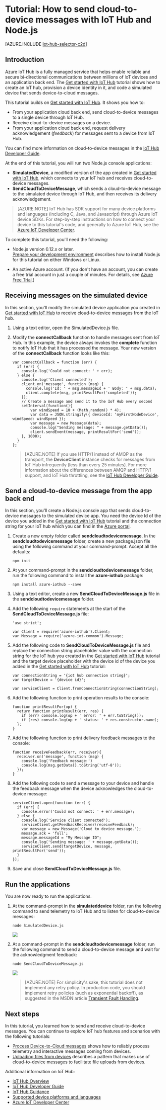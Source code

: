 <properties
	pageTitle="Send cloud-to-device messages with IoT Hub | Microsoft Azure"
	description="Follow this tutorial to learn how to send cloud-to-device messages using Azure IoT Hub with Java."
	services="iot-hub"
	documentationCenter="nodejs"
	authors="dominicbetts"
	manager="timlt"
	editor=""/>

<tags
     ms.service="iot-hub"
     ms.devlang="javascript"
     ms.topic="article"
     ms.tgt_pltfrm="na"
     ms.workload="na"
     ms.date="07/04/2016"
     ms.author="dobett"/>

# Tutorial: How to send cloud-to-device messages with IoT Hub and Node.js

[AZURE.INCLUDE [iot-hub-selector-c2d](../../includes/iot-hub-selector-c2d.md)]

## Introduction

Azure IoT Hub is a fully managed service that helps enable reliable and secure bi-directional communications between millions of IoT devices and an application back end. The [Get started with IoT Hub] tutorial shows how to create an IoT hub, provision a device identity in it, and code a simulated device that sends device-to-cloud messages.

This tutorial builds on [Get started with IoT Hub]. It shows you how to:

- From your application cloud back end, send cloud-to-device messages to a single device through IoT Hub.
- Receive cloud-to-device messages on a device.
- From your application cloud back end, request delivery acknowledgement (*feedback*) for messages sent to a device from IoT Hub.

You can find more information on cloud-to-device messages in the [IoT Hub Developer Guide][IoT Hub Developer Guide - C2D].

At the end of this tutorial, you will run two Node.js console applications:

* **SimulatedDevice**, a modified version of the app created in [Get started with IoT Hub], which connects to your IoT hub and receives cloud-to-device messages.
* **SendCloudToDeviceMessage**, which sends a cloud-to-device message to the simulated device through IoT Hub, and then receives its delivery acknowledgement.

> [AZURE.NOTE] IoT Hub has SDK support for many device platforms and languages (including C, Java, and Javascript) through Azure IoT device SDKs. For step-by-step instructions on how to connect your device to this tutorial's code, and generally to Azure IoT Hub, see the [Azure IoT Developer Center].

To complete this tutorial, you'll need the following:

+ Node.js version 0.12.x or later. <br/> [Prepare your development environment][lnk-dev-setup] describes how to install Node.js for this tutorial on either Windows or Linux.

+ An active Azure account. (If you don't have an account, you can create a free trial account in just a couple of minutes. For details, see [Azure Free Trial][lnk-free-trial].)

## Receiving messages on the simulated device

In this section, you'll modify the simulated device application you created in [Get started with IoT Hub] to receive cloud-to-device messages from the IoT hub.

1. Using a text editor, open the SimulatedDevice.js file.

2. Modify the **connectCallback** function to handle messages sent from IoT Hub. In this example, the device always invokes the **complete** function to notify IoT Hub that it has processed the message. Your new version of the **connectCallback** function looks like this:

    ```
    var connectCallback = function (err) {
      if (err) {
        console.log('Could not connect: ' + err);
      } else {
        console.log('Client connected');
        client.on('message', function (msg) {
          console.log('Id: ' + msg.messageId + ' Body: ' + msg.data);
          client.complete(msg, printResultFor('completed'));
        });
        // Create a message and send it to the IoT Hub every second
        setInterval(function(){
            var windSpeed = 10 + (Math.random() * 4);
            var data = JSON.stringify({ deviceId: 'myFirstNodeDevice', windSpeed: windSpeed });
            var message = new Message(data);
            console.log("Sending message: " + message.getData());
            client.sendEvent(message, printResultFor('send'));
        }, 1000);
      }
    };
    ```

    > [AZURE.NOTE] If you use HTTP/1 instead of AMQP as the transport, the **DeviceClient** instance checks for messages from IoT Hub infrequently (less than every 25 minutes). For more information about the differences between AMQP and HTTP/1 support, and IoT Hub throttling, see the [IoT Hub Developer Guide][IoT Hub Developer Guide - C2D].

## Send a cloud-to-device message from the app back end

In this section, you'll create a Node.js console app that sends cloud-to-device messages to the simulated device app. You need the device Id of the device you added in the [Get started with IoT Hub] tutorial and the connection string for your IoT hub which you can find in the [Azure portal].

1. Create a new empty folder called **sendcloudtodevicemessage**. In the **sendcloudtodevicemessage** folder, create a new package.json file using the following command at your command-prompt. Accept all the defaults:

    ```
    npm init
    ```

2. At your command-prompt in the **sendcloudtodevicemessage** folder, run the following command to install the **azure-iothub** package:

    ```
    npm install azure-iothub --save
    ```

3. Using a text editor, create a new **SendCloudToDeviceMessage.js** file in the **sendcloudtodevicemessage** folder.

4. Add the following `require` statements at the start of the **SendCloudToDeviceMessage.js** file:

    ```
    'use strict';
    
    var Client = require('azure-iothub').Client;
    var Message = require('azure-iot-common').Message;
    ```

5. Add the following code to **SendCloudToDeviceMessage.js** file and replace the connection string placeholder value with the connection string for the IoT hub you created in the [Get started with IoT Hub] tutorial and the target device placeholder with the device id of the device you added in the [Get started with IoT Hub] tutorial:

    ```
    var connectionString = '{iot hub connection string}';
    var targetDevice = '{device id}';

    var serviceClient = Client.fromConnectionString(connectionString);
    ```

6. Add the following function to print operation results to the console:

    ```
    function printResultFor(op) {
      return function printResult(err, res) {
        if (err) console.log(op + ' error: ' + err.toString());
        if (res) console.log(op + ' status: ' + res.constructor.name);
      };
    }
    ```

7. Add the following function to print delivery feedback messages to the console:

    ```
    function receiveFeedback(err, receiver){
      receiver.on('message', function (msg) {
        console.log('Feedback message:')
        console.log(msg.getData().toString('utf-8'));
      });
    }
    ```

8. Add the following code to send a message to your device and handle the feedback message when the device acknowledges the cloud-to-device message:

    ```
    serviceClient.open(function (err) {
      if (err) {
        console.error('Could not connect: ' + err.message);
      } else {
        console.log('Service client connected');
        serviceClient.getFeedbackReceiver(receiveFeedback);
        var message = new Message('Cloud to device message.');
        message.ack = 'full';
        message.messageId = "My Message ID";
        console.log('Sending message: ' + message.getData());
        serviceClient.send(targetDevice, message, printResultFor('send'));
      }
    });
    ```

7. Save and close **SendCloudToDeviceMessage.js** file.

## Run the applications

You are now ready to run the applications.

1. At the command-prompt in the **simulateddevice** folder, run the following command to send telemetry to IoT Hub and to listen for cloud-to-device messages:

    ```
    node SimulatedDevice.js 
    ```

    ![][img-simulated-device]

2. At a command-prompt in the **sendcloudtodevicemessage** folder, run the following command to send a cloud-to-device message and wait for the acknowledgment feedback:

    ```
    node SendCloudToDeviceMessage.js 
    ```

    ![][img-send-command]

    > [AZURE.NOTE] For simplicity's sake, this tutorial does not implement any retry policy. In production code, you should implement retry policies (such as exponential backoff), as suggested in the MSDN article [Transient Fault Handling].

## Next steps

In this tutorial, you learned how to send and receive cloud-to-device messages. You can continue to explore IoT hub features and scenarios with the following tutorials:

- [Process Device-to-Cloud messages] shows how to reliably process telemetry and interactive messages coming from devices.
- [Uploading files from devices] describes a pattern that makes use of cloud-to-device messages to facilitate file uploads from devices.

Additional information on IoT Hub:

* [IoT Hub Overview]
* [IoT Hub Developer Guide]
* [IoT Hub Guidance]
* [Supported device platforms and languages]
* [Azure IoT Developer Center]

<!-- Images -->
[img-simulated-device]: media/iot-hub-node-node-c2d/receivec2d.png
[img-send-command]:  media/iot-hub-node-node-c2d/sendc2d.png

<!-- Links -->

[Get started with IoT Hub]: iot-hub-node-node-getstarted.md
[IoT Hub Developer Guide - C2D]: iot-hub-devguide.md#c2d
[Process Device-to-Cloud messages]: iot-hub-csharp-csharp-process-d2c.md
[Uploading files from devices]: iot-hub-csharp-csharp-file-upload.md
[IoT Hub Overview]: iot-hub-what-is-iot-hub.md
[IoT Hub Guidance]: iot-hub-guidance.md
[IoT Hub Developer Guide]: iot-hub-devguide.md
[Supported device platforms and languages]: iot-hub-supported-devices.md
[Azure IoT Developer Center]: http://www.azure.com/develop/iot
[lnk-free-trial]: http://azure.microsoft.com/pricing/free-trial/
[lnk-dev-setup]: https://github.com/Azure/azure-iot-sdks/blob/master/doc/get_started/node-devbox-setup.md
[Transient Fault Handling]: https://msdn.microsoft.com/library/hh680901(v=pandp.50).aspx
[Azure portal]: https://portal.azure.com
